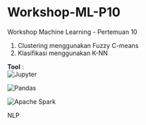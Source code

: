 # Workshop-ML-P10
Workshop Machine Learning - Pertemuan 10
1. Clustering menggunakan Fuzzy C-means
2. Klasifikasi menggunakan K-NN

**Tool** :  
![Jupyter](https://img.shields.io/badge/Jupyter-FFFFFF?style=for-the-badge&logo=jupyter&logoColor=f37726)

![Pandas](https://img.shields.io/badge/Pandas-150458?style=for-the-badge&logo=pandas&logoColor=white)  

![Apache Spark](https://img.shields.io/badge/Apache%20Spark-E25A1C?style=for-the-badge&logo=apache-spark&logoColor=white)  

NLP
